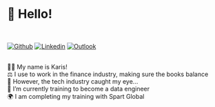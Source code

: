 
# 👋 Hello!
<br />

[![Github](https://img.shields.io/badge/-Github-000?style=flat&logo=Github&logoColor=white)](https://github.com/Karisjr)
[![Linkedin](https://img.shields.io/badge/-LinkedIn-blue?style=flat&logo=Linkedin&logoColor=white)](https://www.linkedin.com/in/karisjr/)
[![Outlook](https://img.shields.io/badge/-Outlook-0078D4?style=flat&logo=Microsoft-Outlook&logoColor=white)](mailto:karisjreimers@outlook.com)


<br />
👩‍🦱 My name is Karis!
<br />
⚖ I use to work in the finance industry, making sure the books balance
<br />
👀 However, the tech industry caught my eye...
<br />
🌱 I’m currently training to become a data engineer
<br />
🌍 I am completing my training with Spart Global



<!--
**Karisjr/karisjr** is a ✨ _special_ ✨ repository because its `README.md` (this file) appears on your GitHub profile.

Here are some ideas to get you started:

- 🔭 I’m currently working on ...
- 🌱 I’m currently learning ...
- 👯 I’m looking to collaborate on ...
- 🤔 I’m looking for help with ...
- 💬 Ask me about ...
- 📫 How to reach me: ...
- 😄 Pronouns: ...
- ⚡ Fun fact: ...
-->
